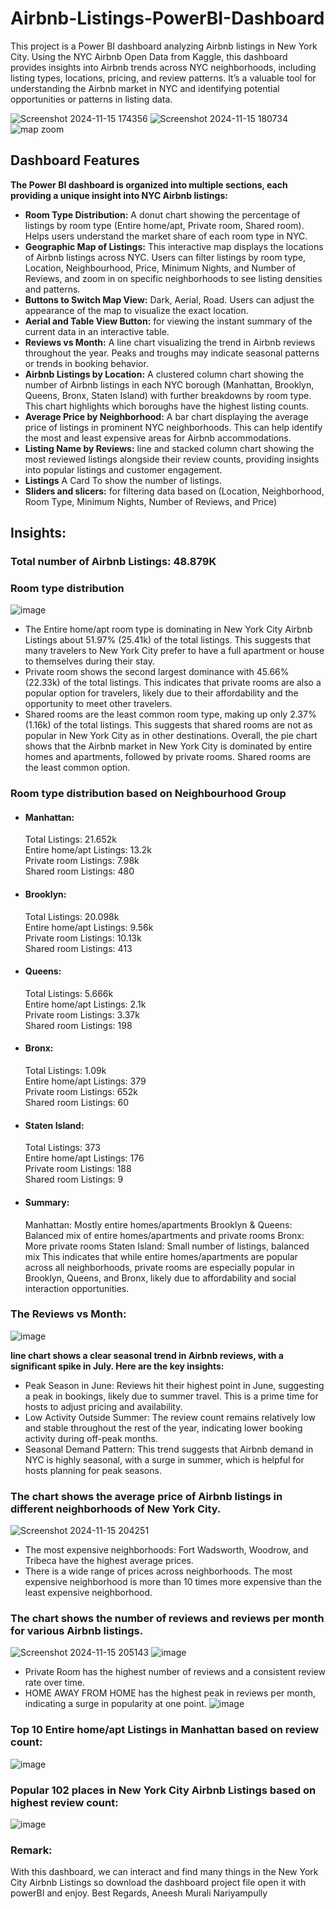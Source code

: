 # Airbnb-Listings-PowerBI-Dashboard
This project is a Power BI dashboard analyzing Airbnb listings in New York City. Using the NYC Airbnb Open Data from Kaggle, this dashboard provides insights into Airbnb trends across NYC neighborhoods, including listing types, locations, pricing, and review patterns. It’s a valuable tool for understanding the Airbnb market in NYC and identifying potential opportunities or patterns in listing data.

![Screenshot 2024-11-15 174356](https://github.com/user-attachments/assets/873938d3-bcc0-446b-a5cf-db8e96a14f93)
![Screenshot 2024-11-15 180734](https://github.com/user-attachments/assets/21f3fb4f-46ae-4c4d-be40-c9caee60b9a2)
![map zoom](https://github.com/user-attachments/assets/d7d2e105-362b-452b-8474-3a1b8696f3e1)

## Dashboard Features
**The Power BI dashboard is organized into multiple sections, each providing a unique insight into NYC Airbnb listings:**
* **Room Type Distribution:** A donut chart showing the percentage of listings by room type (Entire home/apt, Private room, Shared room). Helps users understand the market share of each room type in NYC.
* **Geographic Map of Listings:** This interactive map displays the locations of Airbnb listings across NYC. Users can filter listings by room type, Location, Neighbourhood, Price, Minimum Nights, and Number of Reviews, and zoom in on specific neighborhoods to see listing densities and patterns.
* **Buttons to Switch Map View:** Dark, Aerial, Road. Users can adjust the appearance of the map to visualize the exact location.      
* **Aerial and Table View Button:** for viewing the instant summary of the current data in an interactive table.  
* **Reviews vs Month:** A line chart visualizing the trend in Airbnb reviews throughout the year. Peaks and troughs may indicate seasonal patterns or trends in booking behavior.
* **Airbnb Listings by Location:** A clustered column chart showing the number of Airbnb listings in each NYC borough (Manhattan, Brooklyn, Queens, Bronx, Staten Island) with further breakdowns by room type. This chart highlights which boroughs have the highest listing counts.
* **Average Price by Neighborhood:** A bar chart displaying the average price of listings in prominent NYC neighborhoods. This can help identify the most and least expensive areas for Airbnb accommodations.
* **Listing Name by Reviews:** line and stacked column chart showing the most reviewed listings alongside their review counts, providing insights into popular listings and customer engagement.
* **Listings** A Card To show the number of listings.
* **Sliders and slicers:** for filtering data based on (Location, Neighborhood, Room Type, Minimum Nights, Number of Reviews, and Price)

## Insights:
### Total number of Airbnb Listings: 48.879K


### Room type distribution 
![image](https://github.com/user-attachments/assets/468b731c-3508-4ae5-8dcd-6806d950d993)

* The Entire home/apt room type is dominating in New York City Airbnb Listings about 51.97% (25.41k) of the total listings. This suggests that many travelers to New York City prefer to have a full apartment or house to themselves during their stay.
* Private room shows the second largest dominance with 45.66% (22.33k) of the total listings. This indicates that private rooms are also a popular option for travelers, likely due to their affordability and the opportunity to meet other travelers.
* Shared rooms are the least common room type, making up only 2.37% (1.16k) of the total listings. This suggests that shared rooms are not as popular in New York City as in other destinations.
Overall, the pie chart shows that the Airbnb market in New York City is dominated by entire homes and apartments, followed by private rooms. Shared rooms are the least common option.

### Room type distribution based on Neighbourhood Group
* #### Manhattan:
  Total Listings: 21.652k<br>
  Entire home/apt Listings: 13.2k<br>
  Private room Listings: 7.98k<br>
  Shared room Listings: 480<br>

* #### Brooklyn:
  Total Listings: 20.098k<br>
  Entire home/apt Listings: 9.56k<br>
  Private room Listings: 10.13k<br>
  Shared room Listings: 413<br>

* #### Queens:
  Total Listings: 5.666k<br>
  Entire home/apt Listings: 2.1k<br>
  Private room Listings: 3.37k<br>
  Shared room Listings: 198<br>

* #### Bronx:
  Total Listings: 1.09k<br>
  Entire home/apt Listings: 379<br>
  Private room Listings: 652k<br>
  Shared room Listings: 60<br>

* #### Staten Island:
  Total Listings: 373<br>
  Entire home/apt Listings: 176<br>
  Private room Listings: 188<br>
  Shared room Listings: 9<br>
* #### Summary:
  Manhattan: Mostly entire homes/apartments
  Brooklyn & Queens: Balanced mix of entire homes/apartments and private rooms
  Bronx: More private rooms
  Staten Island: Small number of listings, balanced mix
  This indicates that while entire homes/apartments are popular across all neighborhoods, private rooms are especially popular in Brooklyn, Queens, and Bronx, likely due to affordability and social interaction opportunities.

### The Reviews vs Month: 
![image](https://github.com/user-attachments/assets/e28f7fd1-4a0d-489b-966e-9ded1b8f45c6)

**line chart shows a clear seasonal trend in Airbnb reviews, with a significant spike in July. Here are the key insights:**
  * Peak Season in June: Reviews hit their highest point in June, suggesting a peak in bookings, likely due to summer travel. This is a prime time for hosts to adjust pricing and availability.
  * Low Activity Outside Summer: The review count remains relatively low and stable throughout the rest of the year, indicating lower booking activity during off-peak months.
  * Seasonal Demand Pattern: This trend suggests that Airbnb demand in NYC is highly seasonal, with a surge in summer, which is helpful for hosts planning for peak seasons.

### The chart shows the average price of Airbnb listings in different neighborhoods of New York City.
![Screenshot 2024-11-15 204251](https://github.com/user-attachments/assets/6053a324-3629-4d73-9f07-541ab5088749)

  * The most expensive neighborhoods: Fort Wadsworth, Woodrow, and Tribeca have the highest average prices.
  * There is a wide range of prices across neighborhoods. The most expensive neighborhood is more than 10 times more expensive than the least expensive neighborhood.

### The chart shows the number of reviews and reviews per month for various Airbnb listings.
![Screenshot 2024-11-15 205143](https://github.com/user-attachments/assets/45e63682-7ad1-4d3c-aafb-9402718475c7)
![image](https://github.com/user-attachments/assets/75e3f0a0-0391-45f6-a279-23e1954390ca)
  * Private Room has the highest number of reviews and a consistent review rate over time.
  * HOME AWAY FROM HOME  has the highest peak in reviews per month, indicating a surge in popularity at one point.
    ![image](https://github.com/user-attachments/assets/91b27375-d0f0-4732-83ac-2667c895c4a1)

### Top 10 Entire home/apt Listings in Manhattan based on review count: 
![image](https://github.com/user-attachments/assets/ba4be2bc-69f1-4dfb-a6f9-93be01404028)

### Popular 102 places in New York City Airbnb Listings based on highest review count:
![image](https://github.com/user-attachments/assets/b1ea3332-c433-4527-9223-c459390e6879)

### Remark:
With this dashboard, we can interact and find many things in the New York City Airbnb Listings so download the dashboard project file open it with powerBI and enjoy.
Best Regards,
Aneesh Murali Nariyampully



 

  



  










